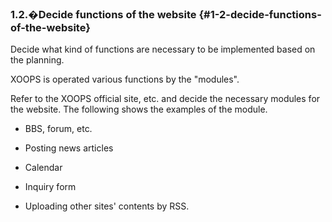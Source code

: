 ### 1.2.�Decide functions of the website {#1-2-decide-functions-of-the-website}

Decide what kind of functions are necessary to be implemented based on the planning.

XOOPS is operated various functions by the &quot;modules&quot;.

Refer to the XOOPS official site, etc. and decide the necessary modules for the website. The following shows the examples of the module.

*   BBS, forum, etc.

*   Posting news articles

*   Calendar

*   Inquiry form

*   Uploading other sites&#039; contents by RSS.